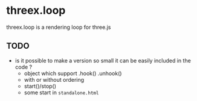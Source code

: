 threex.loop
===========

threex.loop is a rendering loop for three.js


## TODO
* is it possible to make a version so small it can be easily included 
in the code ?
  * object which support .hook() .unhook()
  * with or without ordering
  * start()/stop()
  * some start in ```standalone.html```
